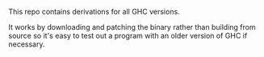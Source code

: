 This repo contains derivations for all GHC versions.

It works by downloading and patching the binary rather than building from source
so it's easy to test out a program with an older version of GHC if necessary.
